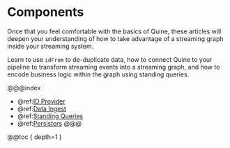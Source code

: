 # Components

Once that you feel comfortable with the basics of Quine, these articles will deepen your understanding of how to take advantage of a streaming graph inside your streaming system. 

Learn to use `idFrom` to de-duplicate data, how to connect Quine to your pipeline to transform streaming events into a streaming graph, and how to encode business logic within the graph using standing queries. 

@@@index
* @ref:[ID Provider](id-provider.md)
* @ref:[Data Ingest](ingest-sources/ingest-sources.md)
* @ref:[Standing Queries](writing-standing-queries.md)
* @ref:[Persistors](persistors/persistor.md)
@@@

@@toc { depth=1 }
